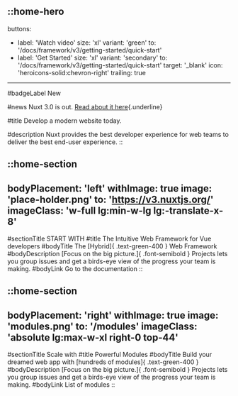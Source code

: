::home-hero
---
buttons:
  - label: 'Watch video'
    size: 'xl'
    variant: 'green'
    to: '/docs/framework/v3/getting-started/quick-start'
  - label: 'Get Started'
    size: 'xl'
    variant: 'secondary'
    to: '/docs/framework/v3/getting-started/quick-start'
    target: '_blank'
    icon: 'heroicons-solid:chevron-right'
    trailing: true
---

#badgeLabel
New

#news
Nuxt 3.0 is out. [Read about it here](https://v3.nuxtjs.org/){.underline}

#title
Develop a modern website today.

#description
Nuxt provides the best developer experience for web teams to deliver the best end-user experience.
::

::home-section
---
bodyPlacement: 'left'
withImage: true
image: 'place-holder.png'
to: 'https://v3.nuxtjs.org/'
imageClass: 'w-full lg:min-w-lg lg:-translate-x-8'
---
#sectionTitle
START WITH
#title
The Intuitive Web Framework for Vue developers
#bodyTitle
The [Hybrid]{ .text-green-400 } Web Framework
#bodyDescription
[Focus on the big picture.]{ .font-semibold } Projects lets you group issues and get a birds-eye view of the progress your team is making.
#bodyLink
Go to the documentation
::

::home-section
---
bodyPlacement: 'right'
withImage: true
image: 'modules.png'
to: '/modules'
imageClass: 'absolute lg:max-w-xl right-0 top-44'
---
#sectionTitle
Scale with
#title
Powerful Modules
#bodyTitle
Build your dreamed web app with [hundreds of modules]{ .text-green-400 }
#bodyDescription
[Focus on the big picture.]{ .font-semibold } Projects lets you group issues and get a birds-eye view of the progress your team is making.
#bodyLink
List of modules
::
